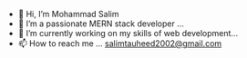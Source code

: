- 👋 Hi, I’m Mohammad Salim
- 👀 I’m a passionate MERN stack developer ...
- 🌱 I’m currently working on my skills of web development...
- 📫 How to reach me ... salimtauheed2002@gmail.com


<!---
sohrabAlam01/sohrabAlam01 is a ✨ special ✨ repository because its `README.md` (this file) appears on your GitHub profile.
You can click the Preview link to take a look at your changes.
--->
